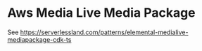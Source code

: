 # Aws Media Live Media Package

See https://serverlessland.com/patterns/elemental-medialive-mediapackage-cdk-ts